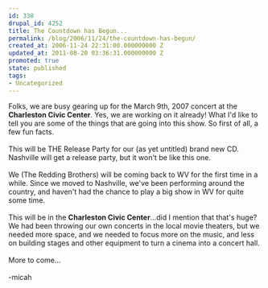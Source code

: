 ```yaml
---
id: 338
drupal_id: 4252
title: The Countdown has Begun...
permalink: /blog/2006/11/24/the-countdown-has-begun/
created_at: 2006-11-24 22:31:00.000000000 Z
updated_at: 2011-08-20 03:36:31.000000000 Z
promoted: true
state: published
tags:
- Uncategorized
---
```

Folks, we are busy gearing up for the March 9th, 2007 concert at the <strong>Charleston Civic Center</strong>. Yes, we are working on it already! What I'd like to tell you are some of the things that are going into this show. So first of all, a few fun facts.<br /><br />This will be THE Release Party for our (as yet untitled) brand new CD. Nashville will get a release party, but it won't be like this one. <br /><br />We (The Redding Brothers) will be coming back to WV for the first time in a while. Since we moved to Nashville, we've been performing around the country, and haven't had the chance to play a big show in WV for quite some time.<br /><br />This will be in the <strong>Charleston Civic Center</strong>...did I mention that that's huge? We had been throwing our own concerts in the local movie theaters, but we needed more space, and we needed to focus more on the music, and less on building stages and other equipment to turn a cinema into a concert hall.<br /><br />More to come...<br /><br />-micah
